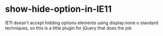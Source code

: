 # show-hide-option-in-IE11
IE11 doesn't accept hidding options elements using display:none o standard techniques, so this is a little plugin for jQuery that does the job

